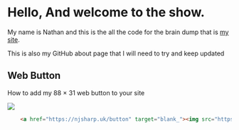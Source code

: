 # Hello, And welcome to the show.

My name is Nathan and this is the all the code for the brain dump that is <a href="https://njsharp.uk/">my site</a>.

This is also my GitHub about page that I will need to try and keep updated

## Web Button

How to add my 88 × 31 web button to your site

<a href="https://njsharp.uk/button" target="blank_"><img src="https://www.njsharp.uk/button.gif"></a>

```HTML
    <a href="https://njsharp.uk/button" target="blank_"><img src="https://www.njsharp.uk/button.gif"></a>
```
